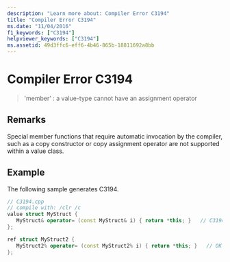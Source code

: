 ```yaml
---
description: "Learn more about: Compiler Error C3194"
title: "Compiler Error C3194"
ms.date: "11/04/2016"
f1_keywords: ["C3194"]
helpviewer_keywords: ["C3194"]
ms.assetid: 49d3ffc6-eff6-4b46-865b-18811692a8bb
---
```

# Compiler Error C3194

> 'member' : a value-type cannot have an assignment operator

## Remarks

Special member functions that require automatic invocation by the compiler, such as a copy constructor or copy assignment operator are not supported within a value class.

## Example

The following sample generates C3194.

```cpp
// C3194.cpp
// compile with: /clr /c
value struct MyStruct {
   MyStruct& operator= (const MyStruct& i) { return *this; }   // C3194
};

ref struct MyStruct2 {
   MyStruct2% operator= (const MyStruct2% i) { return *this; }   // OK
};
```
